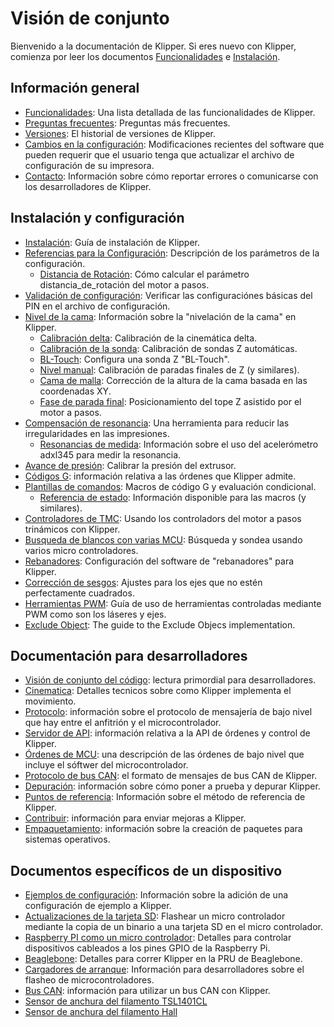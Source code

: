 # Visión de conjunto

Bienvenido a la documentación de Klipper. Si eres nuevo con Klipper, comienza por leer los documentos [Funcionalidades](Features.md) e [Instalación](Installation.md).

## Información general

- [Funcionalidades](Features.md): Una lista detallada de las funcionalidades de Klipper.
- [Preguntas frecuentes](FAQ.md): Preguntas más frecuentes.
- [Versiones](Releases.md): El historial de versiones de Klipper.
- [Cambios en la configuración](Config_Changes.md): Modificaciones recientes del software que pueden requerir que el usuario tenga que actualizar el archivo de configuración de su impresora.
- [Contacto](Contact.md): Información sobre cómo reportar errores o comunicarse con los desarrolladores de Klipper.

## Instalación y configuración

- [Instalación](Installation.md): Guía de instalación de Klipper.
- [Referencias para la Configuración](Config_Reference.md): Descripción de los parámetros de la configuración.
   - [Distancia de Rotación](Rotation_Distance.md): Cómo calcular el parámetro distancia_de_rotación del motor a pasos.
- [Validación de configuración](Config_checks.md): Verificar las configuraciónes básicas del PIN en el archivo de configuración.
- [Nivel de la cama](Bed_Level.md): Información sobre la "nivelación de la cama" en Klipper.
   - [Calibración delta](Delta_Calibrate.md): Calibración de la cinemática delta.
   - [Calibración de la sonda](Probe_Calibrate.md): Calibración de sondas Z automáticas.
   - [BL-Touch](BLTouch.md): Configura una sonda Z "BL-Touch".
   - [Nivel manual](Manual_Level.md): Calibración de paradas finales de Z (y similares).
   - [Cama de malla](Bed_Mesh.md): Corrección de la altura de la cama basada en las coordenadas XY.
   - [Fase de parada final](Endstop_Phase.md): Posicionamiento del tope Z asistido por el motor a pasos.
- [Compensación de resonancia](Resonance_Compensation.md): Una herramienta para reducir las irregularidades en las impresiones.
   - [Resonancias de medida](Measuring_Resonances.md): Información sobre el uso del acelerómetro adxl345 para medir la resonancia.
- [Avance de presión](Pressure_Advance.md): Calibrar la presión del extrusor.
- [Códigos G](G-Codes.md): información relativa a las órdenes que Klipper admite.
- [Plantillas de comandos](Command_Templates.md): Macros de código G y evaluación condicional.
   - [Referencia de estado](Status_Reference.md): Información disponible para las macros (y similares).
- [Controladores de TMC](TMC_Drivers.md): Usando los controladors del motor a pasos trinámicos con Klipper.
- [Busqueda de blancos con varias MCU](Multi_MCU_Homing.md): Búsqueda y sondea usando varios micro controladores.
- [Rebanadores](Slicers.md): Configuración del software de "rebanadores" para Klipper.
- [Corrección de sesgos](Skew_Correction.md): Ajustes para los ejes que no estén perfectamente cuadrados.
- [Herramientas PWM](Using_PWM_Tools.md): Guía de uso de herramientas controladas mediante PWM como son los láseres y ejes.
- [Exclude Object](Exclude_Object.md): The guide to the Exclude Objecs implementation.

## Documentación para desarrolladores

- [Visión de conjunto del código](Code_Overview.md): lectura primordial para desarrolladores.
- [Cinematica](Kinematics.md): Detalles tecnicos sobre como Klipper implementa el movimiento.
- [Protocolo](Protocol.md): información sobre el protocolo de mensajería de bajo nivel que hay entre el anfitrión y el microcontrolador.
- [Servidor de API](API_Server.md): información relativa a la API de órdenes y control de Klipper.
- [Órdenes de MCU](MCU_Commands.md): una descripción de las órdenes de bajo nivel que incluye el sóftwer del microcontrolador.
- [Protocolo de bus CAN](CANBUS_protocol.md): el formato de mensajes de bus CAN de Klipper.
- [Depuración](Debugging.md): información sobre cómo poner a prueba y depurar Klipper.
- [Puntos de referencia](Benchmarks.md): Información sobre el método de referencia de Klipper.
- [Contribuir](CONTRIBUTING.md): información para enviar mejoras a Klipper.
- [Empaquetamiento](Packaging.md): información sobre la creación de paquetes para sistemas operativos.

## Documentos específicos de un dispositivo

- [Ejemplos de configuración](Example_Configs.md): Información sobre la adición de una configuración de ejemplo a Klipper.
- [Actualizaciones de la tarjeta SD](SDCard_Updates.md): Flashear un micro controlador mediante la copia de un binario a una tarjeta SD en el micro controlador.
- [Raspberry PI como un micro controlador](RPI_microcontroller.md): Detalles para controlar dispositivos cableados a los pines GPIO de la Raspberry Pi.
- [Beaglebone](Beaglebone.md): Detalles para correr Klipper en la PRU de Beaglebone.
- [Cargadores de arranque](Bootloaders.md): Información para desarrolladores sobre el flasheo de microcontroladores.
- [Bus CAN](CANBUS.md): información para utilizar un bus CAN con Klipper.
- [Sensor de anchura del filamento TSL1401CL](TSL1401CL_Filament_Width_Sensor.md)
- [Sensor de anchura del filamento Hall](Hall_Filament_Width_Sensor.md)
